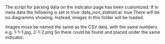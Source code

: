 The script for parsing data on the indicator page has been customized. 
If in meta data the following is set to true: 
    data_non_statistical: true
There will be no diagramms showing. Instead, images in this folder will be loaded.

Images muss be named the same as the CSV data, with the same numbers e.g. 1-1-1.jpg, 2-1-2.png
So there could be found and placed under the same indicator.